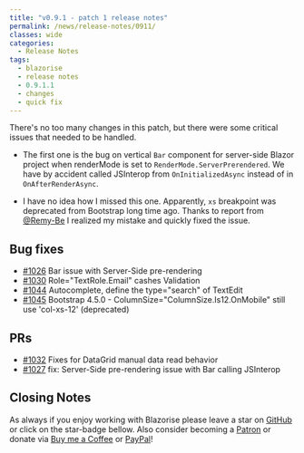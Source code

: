 ```yaml
---
title: "v0.9.1 - patch 1 release notes"
permalink: /news/release-notes/0911/
classes: wide
categories:
  - Release Notes
tags:
  - blazorise
  - release notes
  - 0.9.1.1
  - changes
  - quick fix
---
```


There's no too many changes in this patch, but there were some critical issues that needed to be handled.

- The first one is the bug on vertical `Bar` component for server-side Blazor project when renderMode is set to `RenderMode.ServerPrerendered`. We have by accident called JSInterop from `OnInitializedAsync` instead of in `OnAfterRenderAsync`.

- I have no idea how I missed this one. Apparently, `xs` breakpoint was deprecated from Bootstrap long time ago. Thanks to report from [@Remy-Be](https://github.com/Remy-Be) I realized my mistake and quickly fixed the issue.

## Bug fixes

- [#1026](https://github.com/stsrki/Blazorise/issues/1026) Bar issue with Server-Side pre-rendering
- [#1030](https://github.com/stsrki/Blazorise/issues/1030) Role="TextRole.Email" cashes Validation
- [#1044](https://github.com/stsrki/Blazorise/issues/1044) Autocomplete, define the type="search" of TextEdit
- [#1045](https://github.com/stsrki/Blazorise/issues/1045) Bootstrap 4.5.0 - ColumnSize="ColumnSize.Is12.OnMobile" still use 'col-xs-12' (deprecated)

## PRs

- [#1032](https://github.com/stsrki/Blazorise/pull/1032) Fixes for DataGrid manual data read behavior
- [#1027](https://github.com/stsrki/Blazorise/pull/1027) fix: Server-Side pre-rendering issue with Bar calling JSInterop

## Closing Notes

As always if you enjoy working with Blazorise please leave a star on [GitHub](https://github.com/stsrki/Blazorise) or click on the star-badge bellow. Also consider becoming a [Patron](https://www.patreon.com/mladenmacanovic) or donate via [Buy me a Coffee](https://www.buymeacoffee.com/mladenmacanovic) or [PayPal](https://www.paypal.me/mladenmacanovic)!